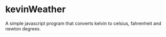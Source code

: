 # kevinWeather

A simple javascript program that converts kelvin to celsius, fahrenheit and newton degrees.
